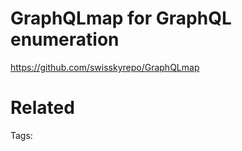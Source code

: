 # GraphQLmap for GraphQL enumeration
https://github.com/swisskyrepo/GraphQLmap

# Related


Tags:

    
